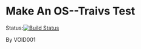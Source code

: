 Make An OS--Traivs Test
====
Status:[![Build Status](https://travis-ci.org/VOID001/MakeAnOS-travis.svg?branch=master)](https://travis-ci.org/VOID001/MakeAnOS-travis)




By VOID001

